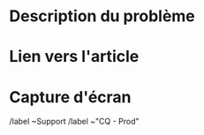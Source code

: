 # Description du problème



# Lien vers l'article



# Capture d'écran



/label ~Support 
/label ~"CQ - Prod"